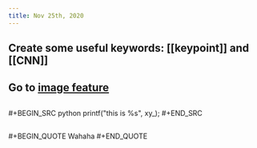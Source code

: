 ```yaml
---
title: Nov 25th, 2020
---
```


## Create some useful keywords: [[keypoint]] and [[CNN]]
## Go to [image feature](keypoint)
##
#+BEGIN_SRC python
printf("this is %s", xy_);
#+END_SRC
##
#+BEGIN_QUOTE
 Wahaha
#+END_QUOTE
##
